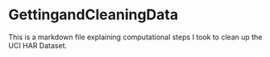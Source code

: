 # GettingandCleaningData
This is a markdown file explaining computational steps I took to clean up the UCI HAR Dataset.
